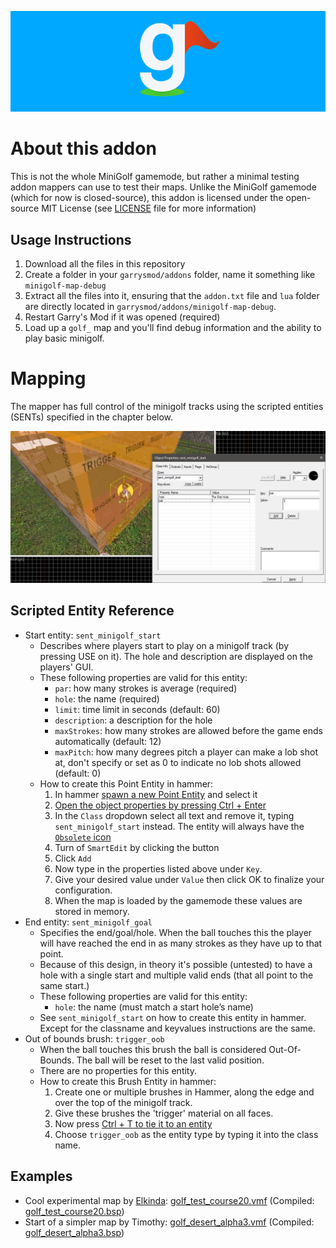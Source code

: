 ![The Minigolf Logo by Syff](.github/assets/logo_with_background.png)

# About this addon

This is not the whole MiniGolf gamemode, but rather a minimal testing addon mappers can use to test their maps. Unlike the MiniGolf gamemode (which for now is closed-source), this addon is licensed under the open-source MIT License (see [LICENSE](LICENSE) file for more information)


## Usage Instructions

1. Download all the files in this repository
2. Create a folder in your `garrysmod/addons` folder, name it something like `minigolf-map-debug`
3. Extract all the files into it, ensuring that the `addon.txt` file and `lua` folder are directly located in `garrysmod/addons/minigolf-map-debug`.
4. Restart Garry's Mod if it was opened (required)
5. Load up a `golf_` map and you'll find debug information and the ability to play basic minigolf.


# Mapping
The mapper has full control of the minigolf tracks using the scripted entities (SENTs) specified in the chapter below.

![Example of a sent_minigolf_start and trigger_oob brush](.github/assets/guide_mapping_object.jpg)

## Scripted Entity Reference

* Start entity: `sent_minigolf_start`
  * Describes where players start to play on a minigolf track (by pressing USE on it). The hole and description are displayed on the players' GUI.
  * These following properties are valid for this entity:
    * `par`: how many strokes is average (required)
    * `hole`: the name (required)
    * `limit`: time limit in seconds (default: 60)
    * `description`: a description for the hole
    * `maxStrokes`: how many strokes are allowed before the game ends automatically (default: 12)
    * `maxPitch`: how many degrees pitch a player can make a lob shot at, don't specify or set as 0 to indicate no lob shots allowed (default: 0)
  * How to create this Point Entity in hammer:
    1. In hammer [spawn a new Point Entity](https://developer.valvesoftware.com/wiki/Entity_Creation) and select it
    2. [Open the object properties by pressing Ctrl + Enter](https://developer.valvesoftware.com/wiki/Hammer_Object_Properties_Dialog)
    3. In the `Class` dropdown select all text and remove it, typing `sent_minigolf_start` instead. The entity will always have the [`Obsolete` icon](https://developer.valvesoftware.com/wiki/Obsolete)
    4. Turn of `SmartEdit` by clicking the button
    5. Click `Add`
    6. Now type in the properties listed above under `Key`. 
    7. Give your desired value under `Value` then click OK to finalize your configuration.
    8. When the map is loaded by the gamemode these values are stored in memory.
* End entity: `sent_minigolf_goal`
  * Specifies the end/goal/hole. When the ball touches this the player will have reached the end in as many strokes as they have up to that point.
  * Because of this design, in theory it's possible (untested) to have a hole with a single start and multiple valid ends (that all point to the same start.)
  * These following properties are valid for this entity: 
    * `hole`: the name (must match a start hole’s name)
  * See `sent_minigolf_start` on how to create this entity in hammer. Except for the classname and keyvalues instructions are the same.
* Out of bounds brush: `trigger_oob`
  * When the ball touches this brush the ball is considered Out-Of-Bounds. The ball will be reset to the last valid position.
  * There are no properties for this entity.
  * How to create this Brush Entity in hammer:
    1. Create one or multiple brushes in Hammer, along the edge and over the top of the minigolf track. 
    2. Give these brushes the 'trigger' material on all faces. 
    3. Now press [Ctrl + T to tie it to an entity](https://developer.valvesoftware.com/wiki/Hammer_Tools_Menu#Tie_to_Entity_.3CCtrl.2BT.3E)
    4. Choose `trigger_oob` as the entity type by typing it into the class name.


## Examples

* Cool experimental map by [Elkinda](https://steamcommunity.com/id/Elkinda/): [golf_test_course20.vmf](https://mega.nz/file/h1BlEAwK#E3YEXd41_tgTBmjmD1Uu2h4RXlUhMqnPIZT-b7WFNq4) (Compiled: [golf_test_course20.bsp](https://mega.nz/file/tsgVTSgI#4L-KcURZOAHDOf7wxRekFjOmdXcF8mzQfe0swqz6uuk))
* Start of a simpler map by Timothy: [golf_desert_alpha3.vmf](https://mega.nz/file/cwhxxBjb#HM4SEO7TDeVLljNFTb_ncHLvn2Vl2HsSzr_9o7nUq0M) (Compiled: [golf_desert_alpha3.bsp](https://mega.nz/file/UpwlxL7L#G6gzQKi501-584jLmWRxwJGYpZzOcGv_CSvswS0cl44))